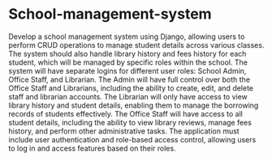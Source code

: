 # School-management-system
Develop a school management system using Django, allowing users to perform CRUD
operations to manage student details across various classes. The system should also handle
library history and fees history for each student, which will be managed by specific roles within
the school.
The system will have separate logins for different user roles: School Admin, Office Staff, and
Librarian. The Admin will have full control over both the Office Staff and Librarians, including
the ability to create, edit, and delete staff and librarian accounts. The Librarian will only have
access to view library history and student details, enabling them to manage the borrowing
records of students effectively. The Office Staff will have access to all student details, including
the ability to view library reviews, manage fees history, and perform other administrative tasks.
The application must include user authentication and role-based access control, allowing users
to log in and access features based on their roles.
